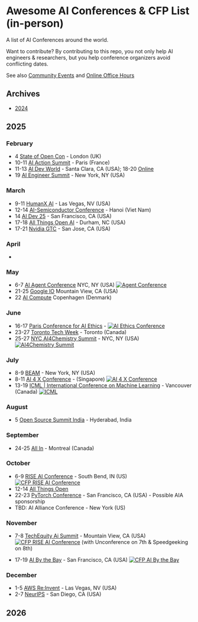 
# Awesome AI Conferences & CFP List (in-person)

A list of AI Conferences around the world. 

Want to contribute? By contributing to this repo, you not only help AI engineers & researchers, but you help conference organizers avoid conflicting dates.

See also [Community Events](readme.md) and [Online Office Hours](../online/office-hours.md)

## Archives

* [2024](archives/2024.md)

## 2025

### February
* 4 [State of Open Con](https://stateofopencon.com) - London (UK)
* 10-11 [AI Action Summit](https://www.elysee.fr/en/sommet-pour-l-action-sur-l-ia) - Paris (France)
* 11-13 [AI Dev World](https://aidevworld.com) - Santa Clara, CA (USA); 18-20 [Online](https://aidevworld.com)
* 19 [AI Engineer Summit](https://www.ai.engineer/summit/2025) - New York, NY (USA)

### March
* 9-11 [HumanX AI](https://www.humanx.co) - Las Vegas, NV (USA)
* 12-14 [AI-Semiconductor Conference](https://www.aisc.events) - Hanoi (Viet Nam)
* 14 [AI Dev 25](https://ai-dev.deeplearning.ai/) - San Francisco, CA (USA)
* 17-18 [All Things Open AI](https://allthingsopen.ai/) - Durham, NC (USA)
* 17-21 [Nvidia GTC](https://www.nvidia.com/gtc/) - San Jose, CA (USA)

### April
*

### May
* 6-7 [AI Agent Conference](https://agentconference.com) NYC, NY (USA) <a href="https://agentconference.com/#speakers"><img alt="Agent Conference" src="https://img.shields.io/static/v1?label=CFP&message=until%2015-February-2025&color=red"></a>
* 21-25 [Google IO](https://io.google/2025/) Mountain View, CA (USA)
* 22 [AI Compute](https://events.economist.com/ai-compute/) Copenhagen (Denmark)

### June
* 16-17 [Paris Conference for AI Ethics](https://paris-conference.com) - <a href="https://paris-conference.com/papers-submit/"><img alt="AI Ethics Conference" src="https://img.shields.io/static/v1?label=CFP&message=until%201-May-2025&color=red"></a>
* 23-27 [Toronto Tech Week](https://www.torontotechweek.com/) - Toronto (Canada)
* 25-27 [NYC AI4Chemistry Summit](https://wp.nyu.edu/sccpc/nyc-ai4chemistry-summit) - NYC, NY (USA) <a href="https://wp.nyu.edu/sccpc/abstract-submission/"><img alt="AI4Chemistry Summit" src="https://img.shields.io/static/v1?label=CFP&message=until%201-May-2025&color=red"></a>

### July
* 8-9 [BEAM](https://beamsummit.org) - New York, NY (USA) 
* 8-11 [AI 4 X Conference](https://ai4x.cc) - (Singapore) <a href="https://beamsummit.org/cfp-2025/"><img alt="AI 4 X Conference" src="https://img.shields.io/static/v1?label=CFP&message=until%2022-Mar-2025&color=red"></a> 
* 13-19 [ICML | International Conference on Machine Learning](https://icml.cc/) - Vancouver (Canada) <a href="https://icml.cc/Conferences/2025/CallForPapers/"><img alt="ICML" src="https://img.shields.io/static/v1?label=CFP&message=until%2030-Jan-2025&color=red"></a> 

### August
* 5 [Open Source Summit India](https://events.linuxfoundation.org/open-source-summit-india/) - Hyderabad, India

### September
* 24-25 [All In](https://allinevent.ai/pages/2025-programming) - Montreal (Canada)

### October
* 6-9 [RISE AI Conference](https://lucyinstitute.nd.edu/news-events/rise-ai-society-conference/) - South Bend, IN (US) <a href="https://lucyinstitute.nd.edu/news-events/rise-ai-society-conference/rise-ai-conference-2025-call-for-submissions/"><img alt="CFP RISE AI Conference" src="https://img.shields.io/static/v1?label=CFP&message=until%2025-March-2025&color=red"></a>
* 12-14 [All Things Open](https://allthingsopen.org)
* 22-23 [PyTorch Conference](https://events.linuxfoundation.org/pytorch-conference/) - San Francisco, CA (USA) - Possible AIA sponsorship
* TBD: AI Alliance Conference - New York (US) 

### November
* 7-8 [TechEquity Ai Summit](https://techequity-ai.org) - Mountain View, CA (USA) <a href="https://techequity-ai.org/become-a-speaker/"><img alt="CFP RISE AI Conference" src="https://img.shields.io/static/v1?label=CFP&message=until%2031-July-2025&color=red"></a> (with Unconference on 7th & Speedgeeking on 8th)



* 17-19 [AI By the Bay](https://ai.bythebay.io/) - San Francisco, CA (USA) <a href="https://sessionize.com/by-the-bay"><img alt="CFP AI By the Bay" src="https://img.shields.io/static/v1?label=CFP&message=until%2014-March-2025&color=red"></a>


### December
* 1-5 [AWS Re:Invent](https://reinvent.awsevents.com) - Las Vegas, NV (USA)
* 2-7 [NeurIPS](https://neurips.cc/) - San Diego, CA (USA)
## 2026
